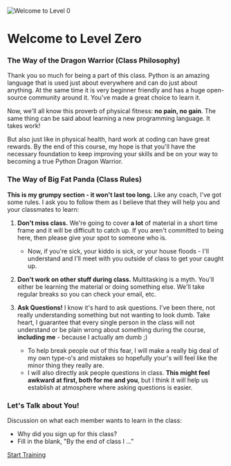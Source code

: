 ![Welcome to Level 0](http://vignette3.wikia.nocookie.net/kungfupanda/images/4/46/Level-Zero.jpg/revision/20111215042422)
# Welcome to Level Zero

### The Way of the Dragon Warrior (Class Philosophy)  
Thank you so much for being a part of this class.  Python is an amazing language
that is used just about everywhere and can do just about anything.  At the same
time it is very beginner friendly and has a huge open-source community around 
it.  You've made a great choice to learn it.

Now, we'll all know this proverb of physical fitness: **no pain, no gain**.  The 
same thing can be said about learning a new programming language.  It takes work!
  
But also just like in physical health, hard work at coding can have great 
rewards.  By the end of this course, my hope is that you'll have the necessary
foundation to keep improving your skills and be on your way to becoming
a true Python Dragon Warrior. 

### The Way of Big Fat Panda (Class Rules)  
**This is my grumpy section - it won't last too long.** 
Like any coach, I've got some rules. I ask you to follow them as I believe 
that they will help you and your classmates to learn:

1. **Don't miss class.**  We're going to cover **a lot** of material in a short 
time frame and it will be difficult to catch up.  If you aren't committed to 
being here, then please give your spot to someone who is.
    * Now, if you're sick, your kiddo is sick, or your house floods - I'll 
    understand and I'll meet with you outside of class to get your caught up.
    
2. **Don't work on other stuff during class.**  Multitasking is a myth.  You'll 
either be learning the material or doing something else.  We'll take regular 
breaks so you can check your email, etc.

3. **Ask Questions!**  I know it's hard to ask questions.  I've been there, 
not really understanding something but not wanting to look dumb. Take heart, 
I guarantee that every single person in the class will not understand or be 
plain wrong about something during the course, **including me** - because I 
actually am dumb ;)
    * To help break people out of this fear, I will make a really big deal of 
    my own type-o's and mistakes so hopefully your's will feel like the minor
    thing they really are.
    * I will also directly ask people questions in class.  **This might feel 
    awkward at first, both for me and you**, but I think it will help us 
    establish at atmosphere where asking questions is easier.
    
### Let's Talk about You!  
Discussion on what each member wants to learn in the class:
  * Why did you sign up for this class?
  * Fill in the blank, "By the end of class I ..."
  

[Start Training](system-setup.md)
  

